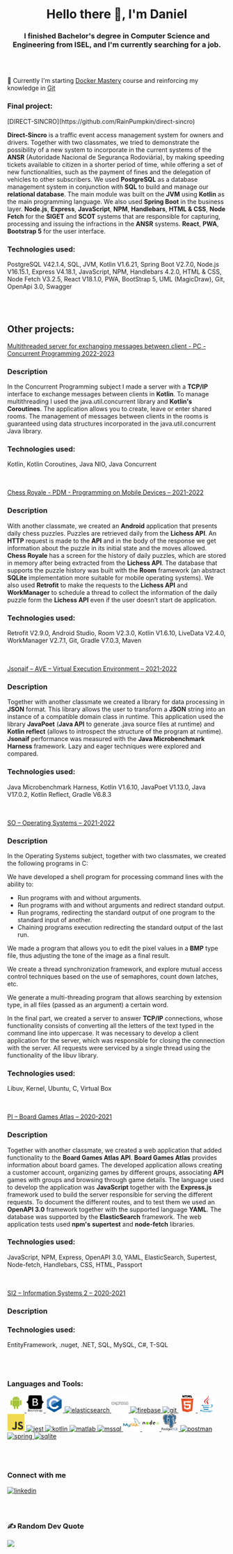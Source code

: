 <h1 align="center">Hello there 👋, I'm Daniel</h1>
<h3 align="center">
I finished Bachelor's degree in Computer Science and Engineering from ISEL, and I'm currently searching for a job.
</h3>
<br></br>

:telescope: Currently I'm starting [Docker Mastery](https://www.udemy.com/course/docker-mastery/) course and reinforcing my knowledge in 
[Git](https://www.freecodecamp.org/news/git-for-professionals/) 

<h3 align="left">Final project: </h3>
[DIRECT-SINCRO](https://github.com/RainPumpkin/direct-sincro)

**Direct-Sincro** is a traffic event access management system for owners and drivers. Together with two classmates, we tried to demonstrate the possibility of a new system to incorporate in the current systems of the **ANSR** (Autoridade Nacional de Segurança Rodoviária), by making speeding tickets available to citizen in a shorter period of time, while offering a set of new functionalities, such as the payment of fines and the delegation of vehicles to other subscribers. We used **PostgreSQL** as a database management system in conjunction with **SQL** to build and manage our **relational database**. The main module was built on the **JVM** using **Kotlin** as the main programming language. We also used **Spring Boot** in the business layer. **Node.js**, **Express**, **JavaScript**, **NPM**, **Handlebars**, **HTML & CSS**, **Node Fetch** for the **SIGET** and **SCOT** systems that are responsible for capturing, processing and issuing the infractions in the **ANSR** systems. **React**, **PWA**, **Bootstrap 5** for the user interface.   

<h3 align="left">Technologies used:</h3>

PostgreSQL V42.1.4, SQL, JVM, Kotlin V1.6.21, Spring Boot V2.7.0, Node.js V16.15.1, Express V4.18.1, JavaScript, NPM, Handlebars 4.2.0, HTML & CSS, Node Fetch V3.2.5, React V18.1.0, PWA, BootStrap 5, UML (MagicDraw), Git, OpenApi 3.0, Swagger

<br></br>
<h2 align="left">Other projects:</h2>

[Multithreaded server for exchanging messages between client - PC - Concurrent Programming 2022-2023](https://github.com/isel-leic-pc/s2122-2-leic42d-problem-sets-student-SPUTNIKBIPBIP)

<h3 align="left">Description</h3>

In the Concurrent Programming subject I made a server with a **TCP/IP** interface to exchange messages between clients in **Kotlin**. To manage multithreading I used the java.util.concurrent library and **Kotlin's Coroutines**.
The application allows you to create, leave or enter shared rooms. The management of messages between clients in the rooms is guaranteed using data structures incorporated in the java.util.concurrent Java library. 

<h3 align="left">Technologies used:</h3>

Kotlin, Kotlin Coroutines, Java NIO, Java Concurrent

<br></br>
[Chess Royale - PDM - Programming on Mobile Devices – 2021-2022](https://github.com/sputnikbipbip/ISEL_Projects/tree/main/PDM_Programa%C3%A7%C3%A3oDispositivosM%C3%B3veis/PDM-2122i-LI5X-G28-main)

<h3 align="left">Description</h3>

With another classmate, we created an **Android** application that presents daily chess puzzles. Puzzles are retrieved daily from the **Lichess API**. An **HTTP** request is made to the **API** and in the body of the response we get information about the puzzle in its initial state and the moves allowed. **Chess Royale** has a screen for the history of daily puzzles, which are stored in memory after being extracted from the **Lichess API**. The database that supports the puzzle history was built with the **Room** framework (an abstract **SQLite** implementation more suitable for mobile operating systems). We also used **Retrofit** to make the requests to the **Lichess API** and **WorkManager** to schedule a thread to collect the information of the daily puzzle form the **Lichess API** even if the user doesn’t start de application.


<h3 align="left">Technologies used:</h3>

Retrofit V2.9.0, Android Studio, Room V2.3.0, Kotlin V1.6.10, LiveData V2.4.0, WorkManager V2.7.1, Git, Gradle V7.0.3, Maven

<br></br>
[Jsonaif – AVE – Virtual Execution Environment – 2021-2022](https://github.com/sputnikbipbip/ISEL_Projects/tree/main/AVE_AmbientesVirtuaisExecu%C3%A7%C3%A3o/jsonaif-i42d_12-main)

<h3 align="left">Description</h3>

Together with another classmate we created a library for data processing in **JSON** format. This library allows the user to transform a **JSON** string into an instance of a compatible domain class in runtime. This application used the library **JavaPoet** (**Java API** to generate .java source files at runtime) and **Kotlin reflect** (allows to introspect the structure of the program at runtime). **Jsonaif** performance was measured with the **Java Microbenchmark Harness** framework. Lazy and eager techniques were explored and compared.


<h3 align="left">Technologies used:</h3>

Java Microbenchmark Harness, Kotlin V1.6.10, JavaPoet V1.13.0, Java V17.0.2, Kotlin Reflect, Gradle V6.8.3

<br></br>
[SO – Operating Systems – 2021-2022](https://github.com/sputnikbipbip/ISEL_Projects/tree/main/SO_SistemasOperativos/2021v-li42d-G09-main)

<h3 align="left">Description</h3>

In the Operating Systems subject, together with two classmates, we created the following programs in C:

We have developed a shell program for processing command lines with the ability to:

* Run programs with and without arguments.
* Run programs with and without arguments and redirect standard output.
* Run programs, redirecting the standard output of one program to the standard input of another.
* Chaining programs execution redirecting the standard output of the last run.


We made a program that allows you to edit the pixel values in a **BMP** type file, thus adjusting the tone of the image as a final result.

We create a thread synchronization framework, and explore mutual access control techniques based on the use of semaphores, count down latches, etc.

We generate a multi-threading program that allows searching by extension type, in all files (passed as an argument) a certain word.

In the final part, we created a server to answer **TCP/IP** connections, whose functionality consists of converting all the letters of the text typed in the command line into uppercase. It was necessary to develop a client application for the server, which was responsible for closing the connection with the server. All requests were serviced by a single thread using the functionality of the libuv library.

<h3 align="left">Technologies used:</h3>

Libuv, Kernel, Ubuntu, C, Virtual Box

<br></br>
[PI – Board Games Atlas – 2020-2021](https://github.com/sputnikbipbip/ISEL_Projects/tree/main/PI_ProgramacaoInternet/web-app-project-g_11-main)

<h3 align="left">Description</h3>

Together with another classmate, we created a web application that added functionality to the **Board Games Atlas API**. **Board Games Atlas** provides information about board games. The developed application allows creating a customer account, organizing games by different groups, associating **API** games with groups and browsing through game details.
The language used to develop the application was **JavaScript** together with the **Express.js** framework used to build the server responsible for serving the different requests. To document the different routes, and to test them we used an **OpenAPI 3.0** framework together with the supported language **YAML**. The database was supported by the **ElasticSearch** framework. The web application tests used **npm's** **supertest** and **node-fetch** libraries.

<h3 align="left">Technologies used:</h3>
JavaScript, NPM, Express, OpenAPI 3.0, YAML, ElasticSearch, Supertest, Node-fetch, Handlebars, CSS, HTML, Passport

<br></br>
[SI2 – Information Systems 2 – 2020-2021](https://github.com/MarcoFSBorges/SV2021-SI2-G05)

<h3 align="left">Description</h3>

<h3 align="left">Technologies used:</h3>
EntityFramework, .nuget, .NET, SQL, MySQL, C#, T-SQL

<br></br>
<p align="left">
</p>

<h3 align="left">Languages and Tools:</h3>


<p align="left"> <a href="https://developer.android.com" target="_blank" rel="noreferrer"> <img src="https://raw.githubusercontent.com/devicons/devicon/master/icons/android/android-original-wordmark.svg" alt="android" width="40" height="40"/> </a> <a href="https://getbootstrap.com" target="_blank" rel="noreferrer"> <img src="https://raw.githubusercontent.com/devicons/devicon/master/icons/bootstrap/bootstrap-plain-wordmark.svg" alt="bootstrap" width="40" height="40"/> </a> <a href="https://www.cprogramming.com/" target="_blank" rel="noreferrer"> <img src="https://raw.githubusercontent.com/devicons/devicon/master/icons/c/c-original.svg" alt="c" width="40" height="40"/> </a> <a href="https://www.elastic.co" target="_blank" rel="noreferrer"> <img src="https://www.vectorlogo.zone/logos/elastic/elastic-icon.svg" alt="elasticsearch" width="40" height="40"/> </a> <a href="https://expressjs.com" target="_blank" rel="noreferrer"> <img src="https://raw.githubusercontent.com/devicons/devicon/master/icons/express/express-original-wordmark.svg" alt="express" width="40" height="40"/> </a> <a href="https://firebase.google.com/" target="_blank" rel="noreferrer"> <img src="https://www.vectorlogo.zone/logos/firebase/firebase-icon.svg" alt="firebase" width="40" height="40"/> </a> <a href="https://git-scm.com/" target="_blank" rel="noreferrer"> <img src="https://www.vectorlogo.zone/logos/git-scm/git-scm-icon.svg" alt="git" width="40" height="40"/> </a> <a href="https://www.w3.org/html/" target="_blank" rel="noreferrer"> <img src="https://raw.githubusercontent.com/devicons/devicon/master/icons/html5/html5-original-wordmark.svg" alt="html5" width="40" height="40"/> </a> <a href="https://www.java.com" target="_blank" rel="noreferrer"> <img src="https://raw.githubusercontent.com/devicons/devicon/master/icons/java/java-original.svg" alt="java" width="40" height="40"/> </a> <a href="https://developer.mozilla.org/en-US/docs/Web/JavaScript" target="_blank" rel="noreferrer"> <img src="https://raw.githubusercontent.com/devicons/devicon/master/icons/javascript/javascript-original.svg" alt="javascript" width="40" height="40"/> </a> <a href="https://jestjs.io" target="_blank" rel="noreferrer"> <img src="https://www.vectorlogo.zone/logos/jestjsio/jestjsio-icon.svg" alt="jest" width="40" height="40"/> </a> <a href="https://kotlinlang.org" target="_blank" rel="noreferrer"> <img src="https://www.vectorlogo.zone/logos/kotlinlang/kotlinlang-icon.svg" alt="kotlin" width="40" height="40"/> </a> <a href="https://www.mathworks.com/" target="_blank" rel="noreferrer"> <img src="https://upload.wikimedia.org/wikipedia/commons/2/21/Matlab_Logo.png" alt="matlab" width="40" height="40"/> </a> <a href="https://www.microsoft.com/en-us/sql-server" target="_blank" rel="noreferrer"> <img src="https://www.svgrepo.com/show/303229/microsoft-sql-server-logo.svg" alt="mssql" width="40" height="40"/> </a> <a href="https://www.mysql.com/" target="_blank" rel="noreferrer"> <img src="https://raw.githubusercontent.com/devicons/devicon/master/icons/mysql/mysql-original-wordmark.svg" alt="mysql" width="40" height="40"/> </a> <a href="https://nodejs.org" target="_blank" rel="noreferrer"> <img src="https://raw.githubusercontent.com/devicons/devicon/master/icons/nodejs/nodejs-original-wordmark.svg" alt="nodejs" width="40" height="40"/> </a> <a href="https://www.postgresql.org" target="_blank" rel="noreferrer"> <img src="https://raw.githubusercontent.com/devicons/devicon/master/icons/postgresql/postgresql-original-wordmark.svg" alt="postgresql" width="40" height="40"/> </a> <a href="https://postman.com" target="_blank" rel="noreferrer"> <img src="https://www.vectorlogo.zone/logos/getpostman/getpostman-icon.svg" alt="postman" width="40" height="40"/> </a> <a href="https://spring.io/" target="_blank" rel="noreferrer"> <img src="https://www.vectorlogo.zone/logos/springio/springio-icon.svg" alt="spring" width="40" height="40"/> </a> <a href="https://www.sqlite.org/" target="_blank" rel="noreferrer"> <img src="https://www.vectorlogo.zone/logos/sqlite/sqlite-icon.svg" alt="sqlite" width="40" height="40"/> </a> </p>
<br></br>

### Connect with me  
<div align="left">
<a href="https://www.linkedin.com/in/daniel-azevedo-8404a7112/" target="_blank">
<img src=https://img.shields.io/badge/linkedin-%231E77B5.svg?&style=for-the-badge&logo=linkedin&logoColor=white alt=linkedin style="margin-bottom: 5px;" />
</a>
</div>  
<br></br>



### ✍️ Random Dev Quote
![](https://quotes-github-readme.vercel.app/api?type=horizontal&theme=radical)


